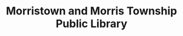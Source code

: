 ---
layout: repo
title: "Morristown and Morris Township Public Library"
id: 12778
permalink: repos/12778/
---